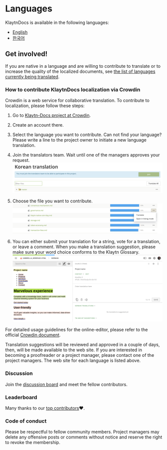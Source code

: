 # Languages

KlaytnDocs is available in the following languages:

- [English](https://docs.klaytn.com)
- [한국어](https://ko.docs.klaytn.com)


## Get involved!

If you are native in a language and are willing to contribute to translate 
or to increase the quality of the localized documents, 
see [the list of languages currently being translated](https://crowdin.com/project/klaytn-docs).   

### How to contribute KlaytnDocs localization via Crowdin

Crowdin is a web service for collaborative translation. To contribute to localization, please follow these steps: 

1. Go to [Klaytn-Docs project at Crowdin](https://crowdin.com/project/klaytn-docs).

1. Create an account there.

1. Select the language you want to contribute. Can not find your language? Please write a line to the project owner to initiate a new language translation.

1. Join the translators team. Wait until one of the managers approves your request.
![](languages/images/crowdin-join-project.png)

1. Choose the file you want to contribute.
![](languages/images/crowdin-open-file.png)

1. You can either submit your translation for a string, vote for a translation, or leave a comment. When you make a translation suggestion, please make sure your word choice conforms to the Klaytn Glossary.   
![](languages/images/crowdin-editor.png)
  

For detailed usage guidelines for the online-editor, please refer to the official [Crowdin document](https://support.crowdin.com/online-editor/). 


Translation suggestions will be reviewed and approved in a couple of days, then, will be made available to the web site. If you are interested in becoming a proofreader or a project manager, please contact one of the project managers. The web site for each language is listed above.

### Discussion 
Join the [discussion board](https://crowdin.com/project/klaytn-docs/discussions) and meet the fellow contributors.

### Leaderboard

Many thanks to our [top contributors](https://crowdin.com/project/klaytn-docs/reports):heart:.

### Code of conduct
 
Please be respectful to fellow community members. Project managers may delete any offensive posts or comments without notice and reserve the right to revoke the membership.  

 
